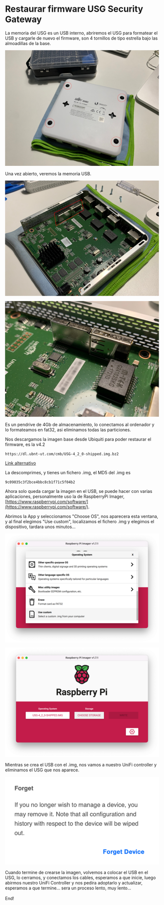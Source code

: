 # Restaurar firmware USG Security Gateway

La memoria del USG es un USB interno, abriremos el USG para formatear el USB y cargarle de nuevo el firmware, son 4 tornillos de tipo estrella bajo las almoadillas de la base.

![](../.gitbook/assets/img_usgTeardown.jpeg)

Una vez abierto, veremos la memoria USB.

![](../.gitbook/assets/img_usgTeardown2.jpeg)

![](../.gitbook/assets/img_usgTeardown3.jpeg)

Es un pendrive de 4Gb de almacenamiento, lo conectamos al ordenador y lo formateamos en fat32, asi eliminamos todas las particiones.

Nos descargamos la imagen base desde Ubiquiti para poder restaurar el firmware, es la v4.2

```
https://dl.ubnt-ut.com/cmb/USG-4_2_0-shipped.img.bz2
```

[Link alternativo](https://mega.nz/file/ccRWTZ5T#1eUI_fasXVwfyFlWv2MvM4wlJgQLAUimOygTcrBjmok)

La descomprimes, y tienes un fichero .img, el MD5 del .img es

```
9c09035c3f2bce4bbc8cb1f71c5f04b2
```

Ahora solo queda cargar la imagen en el USB, se puede hacer con varias aplicaciones, personalmente uso la de RaspberryPi Imager, [https://www.raspberrypi.com/software/](https://www.raspberrypi.com/software/).

Abrimos la App y seleccionamos "Choose OS", nos aparecera esta ventana, y al final elegimos "Use custom", localizamos el fichero .img y elegimos el dispositivo, tardara unos minutos...

![](../.gitbook/assets/img_usgTeardown4.png)

![](../.gitbook/assets/img_usgTeardown5.png)

Mientras se crea el USB con el .img, nos vamos a nuestro UniFi controller y eliminamos el USG que nos aparece.

![](../.gitbook/assets/img_usgTeardown6.png)

Cuando termine de crearse la imagen, volvemos a colocar el USB en el USG, lo cerramos, y conectamos los cables, esperamos a que inicie, luego abirmos nuestro UniFi Controller y nos pedira adoptarlo y actualizar, esperamos a que termine... sera un proceso lento, muy lento...\
\
End!
